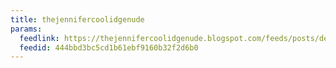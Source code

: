 ```yaml
---
title: thejennifercoolidgenude
params:
  feedlink: https://thejennifercoolidgenude.blogspot.com/feeds/posts/default?alt=rss
  feedid: 444bbd3bc5cd1b61ebf9160b32f2d6b0
---
```

